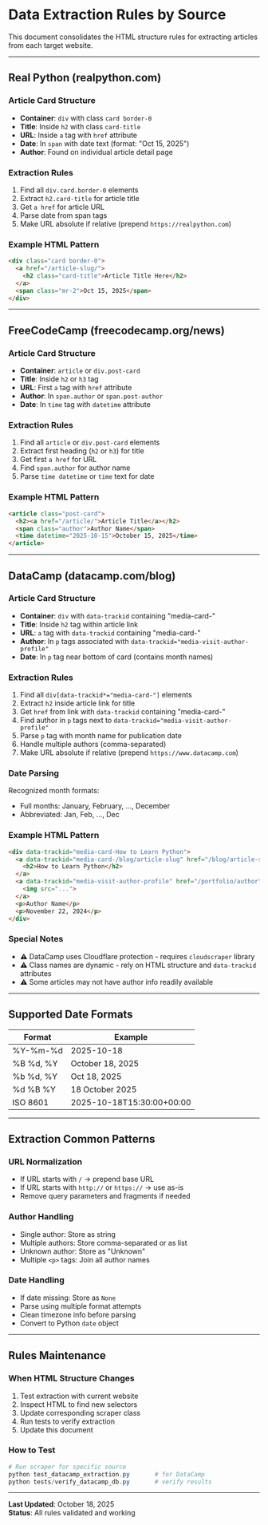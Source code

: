 # Data Extraction Rules by Source

This document consolidates the HTML structure rules for extracting articles from each target website.

---

## Real Python (realpython.com)

### Article Card Structure
- **Container**: `div` with class `card border-0`
- **Title**: Inside `h2` with class `card-title`
- **URL**: Inside `a` tag with `href` attribute
- **Date**: In `span` with date text (format: "Oct 15, 2025")
- **Author**: Found on individual article detail page

### Extraction Rules
1. Find all `div.card.border-0` elements
2. Extract `h2.card-title` for article title
3. Get `a href` for article URL
4. Parse date from span tags
5. Make URL absolute if relative (prepend `https://realpython.com`)

### Example HTML Pattern
```html
<div class="card border-0">
  <a href="/article-slug/">
    <h2 class="card-title">Article Title Here</h2>
  </a>
  <span class="mr-2">Oct 15, 2025</span>
</div>
```

---

## FreeCodeCamp (freecodecamp.org/news)

### Article Card Structure
- **Container**: `article` or `div.post-card`
- **Title**: Inside `h2` or `h3` tag
- **URL**: First `a` tag with `href` attribute
- **Author**: In `span.author` or `span.post-author`
- **Date**: In `time` tag with `datetime` attribute

### Extraction Rules
1. Find all `article` or `div.post-card` elements
2. Extract first heading (`h2` or `h3`) for title
3. Get first `a href` for URL
4. Find `span.author` for author name
5. Parse `time datetime` or `time` text for date

### Example HTML Pattern
```html
<article class="post-card">
  <h2><a href="/article/">Article Title</a></h2>
  <span class="author">Author Name</span>
  <time datetime="2025-10-15">October 15, 2025</time>
</article>
```

---

## DataCamp (datacamp.com/blog)

### Article Card Structure
- **Container**: `div` with `data-trackid` containing "media-card-"
- **Title**: Inside `h2` tag within article link
- **URL**: `a` tag with `data-trackid` containing "media-card-"
- **Author**: In `p` tags associated with `data-trackid="media-visit-author-profile"`
- **Date**: In `p` tag near bottom of card (contains month names)

### Extraction Rules
1. Find all `div[data-trackid*="media-card-"]` elements
2. Extract `h2` inside article link for title
3. Get `href` from link with `data-trackid` containing "media-card-"
4. Find author in `p` tags next to `data-trackid="media-visit-author-profile"`
5. Parse `p` tag with month name for publication date
6. Handle multiple authors (comma-separated)
7. Make URL absolute if relative (prepend `https://www.datacamp.com`)

### Date Parsing
Recognized month formats:
- Full months: January, February, ..., December
- Abbreviated: Jan, Feb, ..., Dec

### Example HTML Pattern
```html
<div data-trackid="media-card-How to Learn Python">
  <a data-trackid="media-card-/blog/article-slug" href="/blog/article-slug">
    <h2>How to Learn Python</h2>
  </a>
  <a data-trackid="media-visit-author-profile" href="/portfolio/author">
    <img src="...">
  </a>
  <p>Author Name</p>
  <p>November 22, 2024</p>
</div>
```

### Special Notes
- ⚠️ DataCamp uses Cloudflare protection - requires `cloudscraper` library
- ⚠️ Class names are dynamic - rely on HTML structure and `data-trackid` attributes
- ⚠️ Some articles may not have author info readily available

---

## Supported Date Formats

| Format | Example |
|--------|---------|
| %Y-%m-%d | 2025-10-18 |
| %B %d, %Y | October 18, 2025 |
| %b %d, %Y | Oct 18, 2025 |
| %d %B %Y | 18 October 2025 |
| ISO 8601 | 2025-10-18T15:30:00+00:00 |

---

## Extraction Common Patterns

### URL Normalization
- If URL starts with `/` → prepend base URL
- If URL starts with `http://` or `https://` → use as-is
- Remove query parameters and fragments if needed

### Author Handling
- Single author: Store as string
- Multiple authors: Store comma-separated or as list
- Unknown author: Store as "Unknown"
- Multiple `<p>` tags: Join all author names

### Date Handling
- If date missing: Store as `None`
- Parse using multiple format attempts
- Clean timezone info before parsing
- Convert to Python `date` object

---

## Rules Maintenance

### When HTML Structure Changes
1. Test extraction with current website
2. Inspect HTML to find new selectors
3. Update corresponding scraper class
4. Run tests to verify extraction
5. Update this document

### How to Test
```powershell
# Run scraper for specific source
python test_datacamp_extraction.py       # for DataCamp
python tests/verify_datacamp_db.py       # verify results
```

---

**Last Updated**: October 18, 2025  
**Status**: All rules validated and working
